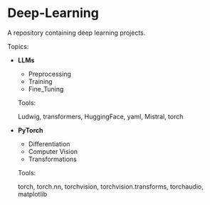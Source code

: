 # Deep-Learning
A repository containing deep learning projects.

Topics:

+ **LLMs**
  - Preprocessing
  - Training
  - Fine_Tuning

  Tools:

  Ludwig, transformers, HuggingFace, yaml, Mistral, torch
 
+ **PyTorch**
   - Differentiation
   - Computer Vision
   - Transformations
 
    Tools:

    torch, torch.nn, torchvision, torchvision.transforms, torchaudio, matplotlib

